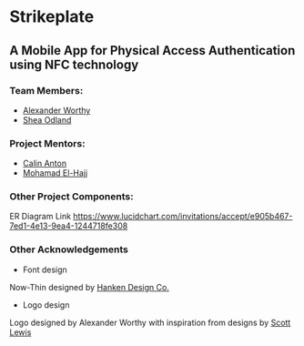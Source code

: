 # Strikeplate

## A Mobile App for Physical Access Authentication using NFC technology

### Team Members:
- [Alexander Worthy](https://gitlab.com/awworthy)
- [Shea Odland](https://gitlab.com/odlands)

### Project Mentors:
- [Calin Anton](https://www.macewan.ca/wcm/SchoolsFaculties/ArtsScience/Programs/BachelorofScience/Disciplines/ComputerScience/ANTONC)
- [Mohamad El-Hajj](https://www.macewan.ca/wcm/SchoolsFaculties/ArtsScience/Programs/BachelorofScience/Disciplines/ComputerScience/ELHAJJM)

### Other Project Components:

ER Diagram Link
https://www.lucidchart.com/invitations/accept/e905b467-7ed1-4e13-9ea4-1244718fe308

### Other Acknowledgements
- Font design

Now-Thin designed by [Hanken Design Co.](https://hanken.co/)

- Logo design

Logo designed by Alexander Worthy with inspiration from designs by [Scott Lewis](https://thenounproject.com/iconify/)
